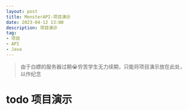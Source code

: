 ```yaml
---
layout: post
title: MonsterAPI-项目演示
date: 2023-04-12 13:00
description: 项目演示
tag:
- 项目
- API
- Java
---
```


> 由于白嫖的服务器过期😭穷苦学生无力续期，只能将项目演示放在此处，以作纪念

# todo 项目演示